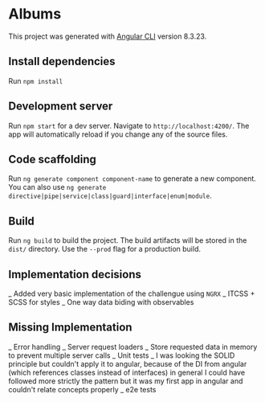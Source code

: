 # Albums

This project was generated with [Angular CLI](https://github.com/angular/angular-cli) version 8.3.23.

## Install dependencies

Run `npm install`

## Development server

Run `npm start` for a dev server. Navigate to `http://localhost:4200/`. The app will automatically reload if you change any of the source files.

## Code scaffolding

Run `ng generate component component-name` to generate a new component. You can also use `ng generate directive|pipe|service|class|guard|interface|enum|module`.

## Build

Run `ng build` to build the project. The build artifacts will be stored in the `dist/` directory. Use the `--prod` flag for a production build.

## Implementation decisions
_ Added very basic implementation of the challengue using `NGRX`
_ ITCSS + SCSS for styles
_ One way data biding with observables

## Missing Implementation
_ Error handling
_ Server request loaders
_ Store requested data in memory to prevent multiple server calls
_ Unit tests
_ I was looking the SOLID principle but couldn't apply it to angular, because of the DI from angular (which references classes instead of interfaces) in general I could have followed more strictly the pattern but it was my first app in angular and couldn't relate concepts properly
_ e2e tests
